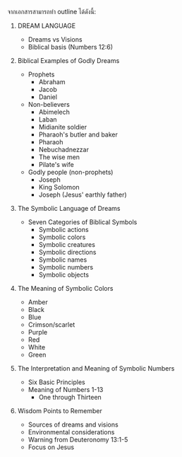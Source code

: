 จากเอกสารสามารถทำ outline ได้ดังนี้:

1. DREAM LANGUAGE
   - Dreams vs Visions
   - Biblical basis (Numbers 12:6)

2. Biblical Examples of Godly Dreams
   - Prophets
     - Abraham
     - Jacob
     - Daniel
   - Non-believers
     - Abimelech
     - Laban
     - Midianite soldier
     - Pharaoh's butler and baker
     - Pharaoh
     - Nebuchadnezzar
     - The wise men
     - Pilate's wife
   - Godly people (non-prophets)
     - Joseph
     - King Solomon
     - Joseph (Jesus' earthly father)

3. The Symbolic Language of Dreams
   - Seven Categories of Biblical Symbols
     - Symbolic actions
     - Symbolic colors
     - Symbolic creatures
     - Symbolic directions
     - Symbolic names
     - Symbolic numbers
     - Symbolic objects

4. The Meaning of Symbolic Colors
   - Amber
   - Black
   - Blue
   - Crimson/scarlet
   - Purple
   - Red
   - White
   - Green

5. The Interpretation and Meaning of Symbolic Numbers
   - Six Basic Principles
   - Meaning of Numbers 1-13
     - One through Thirteen

6. Wisdom Points to Remember
   - Sources of dreams and visions
   - Environmental considerations 
   - Warning from Deuteronomy 13:1-5
   - Focus on Jesus